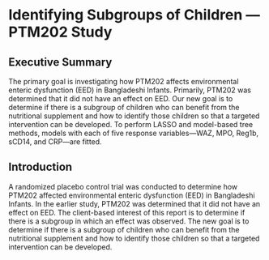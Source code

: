 # Identifying Subgroups of Children — PTM202 Study

## Executive Summary
The primary goal is investigating how PTM202 affects environmental enteric dysfunction (EED) in Bangladeshi Infants. Primarily, PTM202 was determined that it did not have an effect on EED. Our new goal is to determine if there is a subgroup of children who can benefit from the nutritional supplement and how to identify those children so that a targeted intervention can be developed. To perform LASSO and model-based tree methods, models with each of five response variables—WAZ, MPO, Reg1b, sCD14, and CRP—are fitted.

## Introduction
A randomized placebo control trial was conducted to determine how PTM202 affected environmental enteric dysfunction (EED) in Bangladeshi Infants. In the earlier study, PTM202 was determined that it did not have an effect on EED. The client-based interest of this report is to determine if there is a subgroup in which an effect was observed. The new goal is to determine if there is a subgroup of children who can benefit from the nutritional supplement and how to identify those children so that a targeted intervention can be developed.
